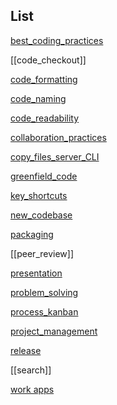 ## List

[best_coding_practices](best_coding_practices.md)

[[code_checkout]]

[code_formatting](code_formatting.md)

[code_naming](code_naming.md)

[code_readability](code_readability.md)

[collaboration_practices](collaboration_practices.md)

[copy_files_server_CLI](copy_files_server_CLI.md)

[greenfield_code](greenfield_code.md)

[key_shortcuts](key_shortcuts.md)

[new_codebase](new_codebase.md)

[packaging](packaging.md)

[[peer_review]]

[presentation](presentation.md)

[problem_solving](problem_solving.md)

[process_kanban](process_kanban.md)

[project_management](project_management.md)

[release](process/release.md)

[[search]]

[work apps](work_apps.md)

